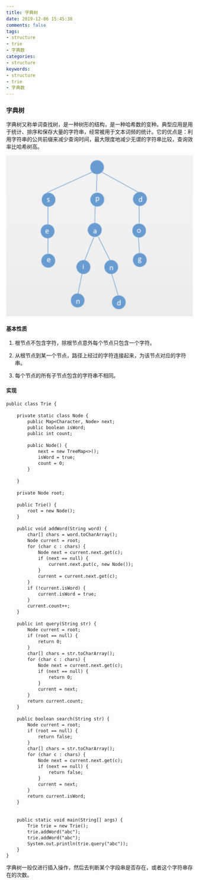 ```yaml
---
title: 字典树
date: 2019-12-06 15:45:38
comments: false
tags: 
- structure
- trie
- 字典数
categories: 
- structure
keywords: 
- structure
- trie
- 字典数
---
```


### 字典树

字典树又称单词查找树，是一种树形的结构，是一种哈希数的变种。典型应用是用于统计、排序和保存大量的字符串，经常被用于文本词频的统计。它的优点是：利用字符串的公共前缀来减少查询时间，最大限度地减少无谓的字符串比较，查询效率比哈希树高。

![字典树](../../../uploads/structure/trie.png)

#### 基本性质

1. 根节点不包含字符，除根节点意外每个节点只包含一个字符。

2. 从根节点到某一个节点，路径上经过的字符连接起来，为该节点对应的字符串。

3. 每个节点的所有子节点包含的字符串不相同。

#### 实现

```
public class Trie {

    private static class Node {
        public Map<Character, Node> next;
        public boolean isWord;
        public int count;

        public Node() {
            next = new TreeMap<>();
            isWord = true;
            count = 0;
        }

    }

    private Node root;

    public Trie() {
        root = new Node();
    }

    public void addWord(String word) {
        char[] chars = word.toCharArray();
        Node current = root;
        for (char c : chars) {
            Node next = current.next.get(c);
            if (next == null) {
                current.next.put(c, new Node());
            }
            current = current.next.get(c);
        }
        if (!current.isWord) {
            current.isWord = true;
        }
        current.count++;
    }

    public int query(String str) {
        Node current = root;
        if (root == null) {
            return 0;
        }
        char[] chars = str.toCharArray();
        for (char c : chars) {
            Node next = current.next.get(c);
            if (next == null) {
                return 0;
            }
            current = next;
        }
        return current.count;
    }

    public boolean search(String str) {
        Node current = root;
        if (root == null) {
            return false;
        }
        char[] chars = str.toCharArray();
        for (char c : chars) {
            Node next = current.next.get(c);
            if (next == null) {
                return false;
            }
            current = next;
        }
        return current.isWord;
    }


    public static void main(String[] args) {
        Trie trie = new Trie();
        trie.addWord("abc");
        trie.addWord("abc");
        System.out.println(trie.query("abc"));
    }
}
```

字典树一般仅进行插入操作，然后去判断某个字段串是否存在，或者这个字符串存在的次数。